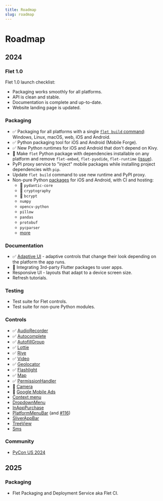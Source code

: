 ```yaml
---
title: Roadmap
slug: roadmap
---
```


# Roadmap

## 2024

### Flet 1.0

Flet 1.0 launch checklist:

* Packaging works smoothly for all platforms.
* API is clean and stable.
* Documentation is complete and up-to-date.
* Website landing page is updated.

### Packaging

* :white_check_mark: Packaging for all platforms with a single [`flet build` command](/docs/publish): Windows, Linux, macOS, web, iOS and Android.
* :white_check_mark: Python packaging tool for iOS and Android (Mobile Forge).
* :white_check_mark: New Python runtimes for iOS and Android that don't depend on Kivy.
* :construction: Make `flet` Python package with dependencies installable on any platform and remove `flet-embed`, `flet-pyodide`, `flet-runtime` ([issue](https://github.com/flet-dev/flet/issues/3163)).
* PyPI proxy service to "inject" mobile packages while installing project dependencies with `pip`.
* Update `flet build` command to use new runtime and PyPI proxy.
* Non-pure Python [packages](https://github.com/flet-dev/flet/discussions/categories/packages?discussions_q=is%3Aopen+category%3APackages+sort%3Atop) for iOS and Android, with CI and hosting:
  * :construction: `pydantic-core`
  * :construction: `cryptography`
  * :construction: `bcrypt`
  * `numpy`
  * `opencv-python`
  * `pillow`
  * `pandas`
  * `protobuf`
  * `pycparser`
  * [more](https://github.com/flet-dev/flet/discussions/categories/packages)

### Documentation

* :white_check_mark: [Adaptive UI](/docs/getting-started/adaptive-apps) - adaptive controls that change their look depending on the platform the app runs.
* :construction: Integrating 3rd-party Flutter packages to user apps.
* Responsive UI - layouts that adapt to a device screen size.
* Refresh tutorials.

### Testing

* Test suite for Flet controls.
* Test suite for non-pure Python modules.

### Controls

* :white_check_mark: [AudioRecorder](/docs/controls/audiorecorder)
* :white_check_mark: [Autocomplete](/docs/controls/autocomplete)
* :white_check_mark: [AutofillGroup](/docs/controls/autofillgroup)
* :white_check_mark: [Lottie](/docs/controls/lottie)
* :white_check_mark: [Rive](/docs/controls/rive)
* :white_check_mark: [Video](/docs/controls/video)
* :white_check_mark: [Geolocator](/docs/controls/geolocator)
* :white_check_mark: [Flashlight](/docs/controls/flashlight)
* :white_check_mark: [Map](/docs/controls/map)
* :white_check_mark: [PermissionHandler](/docs/controls/permissionhandler)
* :construction: [Camera](https://github.com/flet-dev/flet/issues/1281)
* :construction: [Google Mobile Ads](https://github.com/flet-dev/flet/issues/286)
* [Context menu](https://github.com/flet-dev/flet/issues/1804)
* [DropdownMenu](https://github.com/flet-dev/flet/issues/1088)
* [InAppPurchase](https://github.com/flet-dev/flet/issues/853)
* [PlatformMenuBar](https://github.com/flet-dev/flet/issues/285) (and [#116](https://github.com/flet-dev/flet/issues/116))
* [SliverAppBar](https://github.com/flet-dev/flet/issues/1843)
* [TreeView](https://github.com/flet-dev/flet/issues/961)
* [Sms](https://github.com/flet-dev/flet/issues/3195)


### Community

* [PyCon US 2024](https://pycon.blogspot.com/2021/05/pycon-us-2024-and-2025-announcement.html)

## 2025

### Packaging

* Flet Packaging and Deployment Service aka Flet CI.